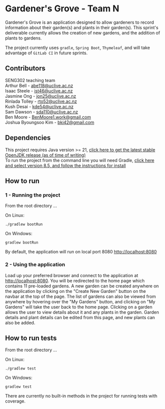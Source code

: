 # Gardener's Grove - Team N

Gardener's Grove is an application designed to allow gardeners to record information about their garden(s) and plants 
in their garden(s). This sprint's deliverable currently allows the creation of new gardens, and the addition of plants 
to gardens.

The project currently uses ```gradle```, ```Spring Boot```, ```Thymeleaf```, and will take advantage of ```GitLab CI``` 
in future sprints.

## Contributors
SENG302 teaching team\
Arthur Bell - abe118@uclive.ac.nz\
Isaac Steele - ist46@uclive.ac.nz\
Jasmine Ong - jon25@uclive.ac.nz\
Rinlada Tolley - rto52@uclive.ac.nz\
Kush Desai - kde54@uclive.ac.nz\
Sam Dawson - sda110@uclive.ac.nz\
Ben Moore - BenMoore1.work@gmail.com\
Joshua Byoungsoo Kim - bki42@gmail.com


## Dependencies
This project requires Java version >= 21, [click here to get the latest stable OpenJDK release (as of time of writing)](https://jdk.java.net/21/)\
To run the project from the command line you will need Gradle, [click here and select version 8.5, and follow the instructions for install](https://jdk.java.net/21/)

## How to run
### 1 - Running the project
From the root directory ...

On Linux:
```
./gradlew bootRun
```

On Windows:
```
gradlew bootRun
```

By default, the application will run on local port 8080 [http://localhost:8080](http://localhost:8080)

### 2 - Using the application
Load up your preferred browser and connect to the application at [http://localhost:8080](http://localhost:8080). You will be redirected 
to the home page which contains 11 pre-loaded gardens. A new garden can be created anywhere on the application by 
clicking on the "Create New Garden" button on the navbar at the top of the page. The list of gardens can also be viewed 
from anywhere by hovering over the "My Gardens" button, and clicking on "My Gardens" will take the user back to the 
home page. Clicking on a garden allows the user to view details about it and any plants in the garden. Garden 
details and plant details can be edited from this page, and new plants can also be added.

## How to run tests
From the root directory ...

On Linux:
```
./gradlew test
```

On Windows:
```
gradlew test
```

There are currently no built-in methods in the project for running tests with coverage.
